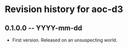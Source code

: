 # Revision history for aoc-d3

## 0.1.0.0  -- YYYY-mm-dd

* First version. Released on an unsuspecting world.
